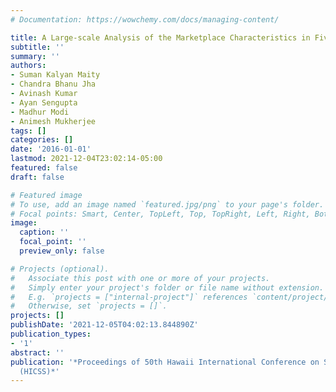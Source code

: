 ```yaml
---
# Documentation: https://wowchemy.com/docs/managing-content/

title: A Large-scale Analysis of the Marketplace Characteristics in Fiverr
subtitle: ''
summary: ''
authors:
- Suman Kalyan Maity
- Chandra Bhanu Jha
- Avinash Kumar
- Ayan Sengupta
- Madhur Modi
- Animesh Mukherjee
tags: []
categories: []
date: '2016-01-01'
lastmod: 2021-12-04T23:02:14-05:00
featured: false
draft: false

# Featured image
# To use, add an image named `featured.jpg/png` to your page's folder.
# Focal points: Smart, Center, TopLeft, Top, TopRight, Left, Right, BottomLeft, Bottom, BottomRight.
image:
  caption: ''
  focal_point: ''
  preview_only: false

# Projects (optional).
#   Associate this post with one or more of your projects.
#   Simply enter your project's folder or file name without extension.
#   E.g. `projects = ["internal-project"]` references `content/project/deep-learning/index.md`.
#   Otherwise, set `projects = []`.
projects: []
publishDate: '2021-12-05T04:02:13.844890Z'
publication_types:
- '1'
abstract: ''
publication: '*Proceedings of 50th Hawaii International Conference on System Sciences
  (HICSS)*'
---
```

